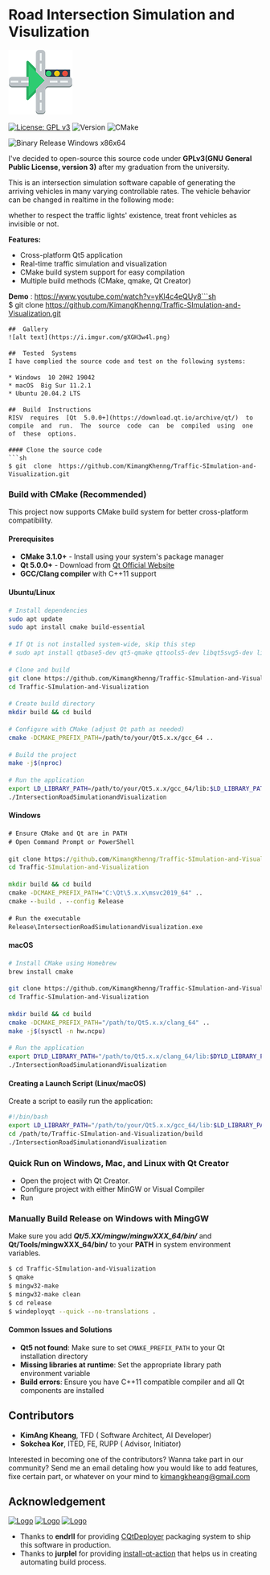  #  Road  Intersection  Simulation  and  Visulization  
   
![Logo](https://github.com/KimangKhenng/Traffic-SImulation-and-Visualization/blob/master/Image/logo_inter.png?raw=true)  
  
[![License: GPL v3](https://img.shields.io/badge/License-GPLv3-blue.svg)](https://www.gnu.org/licenses/gpl-3.0) ![Version](https://img.shields.io/badge/Qt-5.12.10-41cd52.svg) ![CMake](https://img.shields.io/badge/CMake-3.1+-blue.svg)  
  
![Binary Release Windows x86x64](https://github.com/KimangKhenng/Traffic-SImulation-and-Visualization/workflows/Binary%20Release%20Windows%20x64/badge.svg?branch=master)  
  
I've  decided  to  open-source  this  source  code  under  **GPLv3(GNU  General  Public  License,  version  3)** after  my  graduation  from  the  university.  
  
  
This  is  an  intersection  simulation  software  capable  of  generating  the  arriving  vehicles  in  many varying  controllable  rates.  The  vehicle  behavior  can  be  changed  in  realtime  in  the  following  mode:  

whether to respect  the  traffic  lights' existence,  treat  front  vehicles  as  invisible  or  not.  

**Features:**
- Cross-platform Qt5 application
- Real-time traffic simulation and visualization  
- CMake build system support for easy compilation
- Multiple build methods (CMake, qmake, Qt Creator)

**Demo** : https://www.youtube.com/watch?v=yKl4c4eQUy8```sh   
$  git  clone  https://github.com/KimangKhenng/Traffic-SImulation-and-Visualization.git   
```  
##  Gallery
![alt text](https://i.imgur.com/gXGH3w4l.png)
  
##  Tested  Systems  
I have complied the source code and test on the following systems:
  
* Windows  10 20H2 19042  
* macOS  Big Sur 11.2.1
* Ubuntu 20.04.2 LTS  
  
##  Build  Instructions  
RISV  requires  [Qt  5.0.0+](https://download.qt.io/archive/qt/)  to  compile  and  run.  The  source  code  can  be  compiled  using  one  of  these  options.  

#### Clone the source code  
```sh   
$ git  clone  https://github.com/KimangKhenng/Traffic-SImulation-and-Visualization.git  
```  

### Build with CMake (Recommended)
This project now supports CMake build system for better cross-platform compatibility.

#### Prerequisites
- **CMake 3.1.0+** - Install using your system's package manager
- **Qt 5.0.0+** - Download from [Qt Official Website](https://download.qt.io/archive/qt/)
- **GCC/Clang compiler** with C++11 support

#### Ubuntu/Linux
```sh
# Install dependencies
sudo apt update
sudo apt install cmake build-essential

# If Qt is not installed system-wide, skip this step
# sudo apt install qtbase5-dev qt5-qmake qttools5-dev libqt5svg5-dev libqt5opengl5-dev

# Clone and build
git clone https://github.com/KimangKhenng/Traffic-SImulation-and-Visualization.git
cd Traffic-SImulation-and-Visualization

# Create build directory
mkdir build && cd build

# Configure with CMake (adjust Qt path as needed)
cmake -DCMAKE_PREFIX_PATH=/path/to/your/Qt5.x.x/gcc_64 ..

# Build the project
make -j$(nproc)

# Run the application
export LD_LIBRARY_PATH=/path/to/your/Qt5.x.x/gcc_64/lib:$LD_LIBRARY_PATH
./IntersectionRoadSimulationandVisualization
```

#### Windows
```cmd
# Ensure CMake and Qt are in PATH
# Open Command Prompt or PowerShell

git clone https://github.com/KimangKhenng/Traffic-SImulation-and-Visualization.git
cd Traffic-SImulation-and-Visualization

mkdir build && cd build
cmake -DCMAKE_PREFIX_PATH="C:\Qt\5.x.x\msvc2019_64" ..
cmake --build . --config Release

# Run the executable
Release\IntersectionRoadSimulationandVisualization.exe
```

#### macOS
```sh
# Install CMake using Homebrew
brew install cmake

git clone https://github.com/KimangKhenng/Traffic-SImulation-and-Visualization.git
cd Traffic-SImulation-and-Visualization

mkdir build && cd build
cmake -DCMAKE_PREFIX_PATH="/path/to/Qt5.x.x/clang_64" ..
make -j$(sysctl -n hw.ncpu)

# Run the application
export DYLD_LIBRARY_PATH="/path/to/Qt5.x.x/clang_64/lib:$DYLD_LIBRARY_PATH"
./IntersectionRoadSimulationandVisualization
```

#### Creating a Launch Script (Linux/macOS)
Create a script to easily run the application:

```sh
#!/bin/bash
export LD_LIBRARY_PATH="/path/to/your/Qt5.x.x/gcc_64/lib:$LD_LIBRARY_PATH"
cd /path/to/Traffic-SImulation-and-Visualization/build
./IntersectionRoadSimulationandVisualization
```

###  Quick Run on Windows, Mac, and Linux  with  Qt  Creator  
 - Open the project with Qt Creator.  
 - Configure project with either MinGW or Visual Compiler  
 - Run  

###  Manually Build Release on Windows with MingGW 
Make sure you add ***Qt/5.XX/mingw/mingwXXX_64/bin/*** and **Qt/Tools/mingwXXX_64/bin/** to your **PATH** in system environment variables. 
 
```sh  
$ cd Traffic-SImulation-and-Visualization  
$ qmake  
$ mingw32-make  
$ mingw32-make clean  
$ cd release  
$ windeployqt --quick --no-translations .  
```

#### Common Issues and Solutions
- **Qt5 not found**: Make sure to set `CMAKE_PREFIX_PATH` to your Qt installation directory
- **Missing libraries at runtime**: Set the appropriate library path environment variable
- **Build errors**: Ensure you have C++11 compatible compiler and all Qt components are installed  
##  Contributors  
 - **KimAng Kheang**, TFD ( Software Architect, AI Developer)   
 - **Sokchea Kor**, ITED, FE, RUPP ( Advisor, Initiator)   

Interested in becoming one of the contributors? Wanna take part in our community? Send me an email detaling how you would like to add features, fixe certain part, or whatever on your mind to kimangkheang@gmail.com 
## Acknowledgement  
[![Logo](https://i.imgur.com/VRomAuU.jpg)](https://www.rupp.edu.kh/fe/) [![Logo](https://i.imgur.com/UyGOhnf.png)](https://www.rupp.edu.kh/) [![Logo](https://i.imgur.com/LW2lDla.png)](https://www.youtube.com/c/TeachingForDevelopment)  
 - Thanks to **endrll**  for providing [CQtDeployer](https://github.com/QuasarApp/CQtDeployer) packaging system to ship this software in production.
 - Thanks to **jurplel** for providing [install-qt-action](https://github.com/jurplel/install-qt-action) that helps us in creating automating build process.

